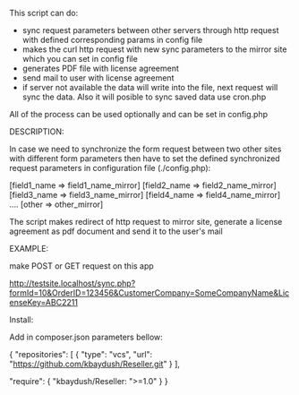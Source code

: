 This script can do:

- sync request parameters between other servers through http request with defined corresponding params in config file
- makes the curl http request with new sync parameters to the mirror site which you can set in config file
- generates PDF file with license agreement
- send mail to user with license agreement
- if server not available the data will write into the file, next request will sync the data. Also it will posible to sync saved data use cron.php

All of the process can be used optionally and can be set in config.php

DESCRIPTION:

In case we need to synchronize the form request between two other sites with different form parameters then have to set the defined synchronized request parameters in configuration file (./config.php):

[field1_name => field1_name_mirror]
[field2_name => field2_name_mirror]
[field3_name => field3_name_mirror]
[field4_name => field4_name_mirror]
....
[other => other_mirror]

The script makes redirect of http request to mirror site, generate a license agreement as pdf document and send it to the user's mail

EXAMPLE:

make POST or GET request on this app

http://testsite.localhost/sync.php?formId=10&OrderID=123456&CustomerCompany=SomeCompanyName&LicenseKey=ABC2211

Install:

Add in composer.json parameters bellow:

{
  "repositories": [
        {
            "type": "vcs",
            "url": "https://github.com/kbaydush/Reseller.git"
        }
    ],
    
  "require": {
    "kbaydush/Reseller: ">=1.0"
  }
}
